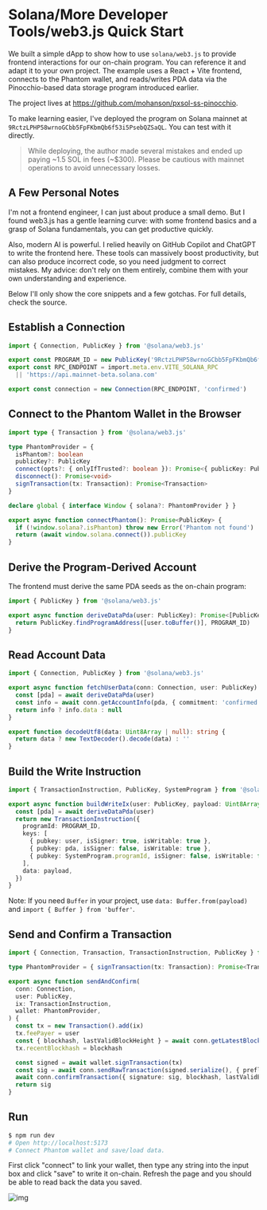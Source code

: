 # Solana/More Developer Tools/web3.js Quick Start

We built a simple dApp to show how to use `solana/web3.js` to provide frontend interactions for our on-chain program. You can reference it and adapt it to your own project. The example uses a React + Vite frontend, connects to the Phantom wallet, and reads/writes PDA data via the Pinocchio-based data storage program introduced earlier.

The project lives at <https://github.com/mohanson/pxsol-ss-pinocchio>.

To make learning easier, I've deployed the program on Solana mainnet at `9RctzLPHP58wrnoGCbb5FpFKbmQb6f53i5PsebQZSaQL`. You can test with it directly.

> While deploying, the author made several mistakes and ended up paying ~1.5 SOL in fees (~$300). Please be cautious with mainnet operations to avoid unnecessary losses.

## A Few Personal Notes

I'm not a frontend engineer, I can just about produce a small demo. But I found web3.js has a gentle learning curve: with some frontend basics and a grasp of Solana fundamentals, you can get productive quickly.

Also, modern AI is powerful. I relied heavily on GitHub Copilot and ChatGPT to write the frontend here. These tools can massively boost productivity, but can also produce incorrect code, so you need judgment to correct mistakes. My advice: don't rely on them entirely, combine them with your own understanding and experience.

Below I'll only show the core snippets and a few gotchas. For full details, check the source.

## Establish a Connection

```ts
import { Connection, PublicKey } from '@solana/web3.js'

export const PROGRAM_ID = new PublicKey('9RctzLPHP58wrnoGCbb5FpFKbmQb6f53i5PsebQZSaQL')
export const RPC_ENDPOINT = import.meta.env.VITE_SOLANA_RPC
  || 'https://api.mainnet-beta.solana.com'

export const connection = new Connection(RPC_ENDPOINT, 'confirmed')
```

## Connect to the Phantom Wallet in the Browser

```ts
import type { Transaction } from '@solana/web3.js'

type PhantomProvider = {
  isPhantom?: boolean
  publicKey?: PublicKey
  connect(opts?: { onlyIfTrusted?: boolean }): Promise<{ publicKey: PublicKey }>
  disconnect(): Promise<void>
  signTransaction(tx: Transaction): Promise<Transaction>
}

declare global { interface Window { solana?: PhantomProvider } }

export async function connectPhantom(): Promise<PublicKey> {
  if (!window.solana?.isPhantom) throw new Error('Phantom not found')
  return (await window.solana.connect()).publicKey
}
```

## Derive the Program-Derived Account

The frontend must derive the same PDA seeds as the on-chain program:

```ts
import { PublicKey } from '@solana/web3.js'

export async function deriveDataPda(user: PublicKey): Promise<[PublicKey, number]> {
  return PublicKey.findProgramAddress([user.toBuffer()], PROGRAM_ID)
}
```

## Read Account Data

```ts
import { Connection, PublicKey } from '@solana/web3.js'

export async function fetchUserData(conn: Connection, user: PublicKey): Promise<Uint8Array | null> {
  const [pda] = await deriveDataPda(user)
  const info = await conn.getAccountInfo(pda, { commitment: 'confirmed' })
  return info ? info.data : null
}

export function decodeUtf8(data: Uint8Array | null): string {
  return data ? new TextDecoder().decode(data) : ''
}
```

## Build the Write Instruction

```ts
import { TransactionInstruction, PublicKey, SystemProgram } from '@solana/web3.js'

export async function buildWriteIx(user: PublicKey, payload: Uint8Array): Promise<TransactionInstruction> {
  const [pda] = await deriveDataPda(user)
  return new TransactionInstruction({
    programId: PROGRAM_ID,
    keys: [
      { pubkey: user, isSigner: true, isWritable: true },
      { pubkey: pda, isSigner: false, isWritable: true },
      { pubkey: SystemProgram.programId, isSigner: false, isWritable: false },
    ],
    data: payload,
  })
}
```

Note: If you need `Buffer` in your project, use `data: Buffer.from(payload)` and `import { Buffer } from 'buffer'`.

## Send and Confirm a Transaction

```ts
import { Connection, Transaction, TransactionInstruction, PublicKey } from '@solana/web3.js'

type PhantomProvider = { signTransaction(tx: Transaction): Promise<Transaction> }

export async function sendAndConfirm(
  conn: Connection,
  user: PublicKey,
  ix: TransactionInstruction,
  wallet: PhantomProvider,
) {
  const tx = new Transaction().add(ix)
  tx.feePayer = user
  const { blockhash, lastValidBlockHeight } = await conn.getLatestBlockhash('finalized')
  tx.recentBlockhash = blockhash

  const signed = await wallet.signTransaction(tx)
  const sig = await conn.sendRawTransaction(signed.serialize(), { preflightCommitment: 'finalized' })
  await conn.confirmTransaction({ signature: sig, blockhash, lastValidBlockHeight }, 'finalized')
  return sig
}
```

## Run

```sh
$ npm run dev
# Open http://localhost:5173
# Connect Phantom wallet and save/load data.
```

First click "connect" to link your wallet, then type any string into the input box and click "save" to write it on-chain. Refresh the page and you should be able to read back the data you saved.

![img](../img/tool_web3/web.jpg)
